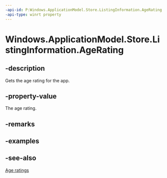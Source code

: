 ```yaml
---
-api-id: P:Windows.ApplicationModel.Store.ListingInformation.AgeRating
-api-type: winrt property
---
```


<!-- Property syntax
public uint AgeRating { get; }
-->

# Windows.ApplicationModel.Store.ListingInformation.AgeRating

## -description
Gets the age rating for the app.

## -property-value
The age rating.

## -remarks

## -examples

## -see-also
[Age ratings](/windows/uwp/publish/age-ratings)
